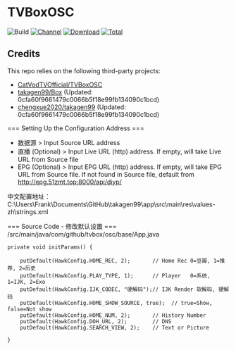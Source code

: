 # TVBoxOSC

![Build](https://shields.io/github/actions/workflow/status/chengxue2020/takagen99/2nd_build.yml?branch=master&logo=github&label=Build)
[![Channel](https://img.shields.io/badge/Follow-Telegram-blue.svg?logo=telegram)](https://t.me/TVBoxOSC)
[![Download](https://img.shields.io/github/v/release/chengxue2020/takagen99?color=orange&logoColor=orange&label=Download&logo=DocuSign)](https://github.com/chengxue2020/takagen99/releases/latest) 
[![Total](https://shields.io/github/downloads/chengxue2020/takagen99/total?logo=Bookmeter&label=Counts&logoColor=yellow&color=yellow)](https://github.com/chengxue2020/takagen99/releases)

## Credits
This repo relies on the following third-party projects:
- [CatVodTVOfficial/TVBoxOSC](https://github.com/CatVodTVOfficial/TVBoxOSC)
- [takagen99/Box](https://github.com/takagen99/Box) (Updated: 0cfa60f9661479c0066b5f18e99fb134090c1bcd)
- [chengxue2020/takagen99](https://github.com/chengxue2020/takagen99) (Updated: 0cfa60f9661479c0066b5f18e99fb134090c1bcd)




=== Setting Up the Configuration Address ===
- 数据源 > Input Source URL address
- 直播 (Optional) > Input Live URL (http) address. If empty, will take Live URL from Source file
- EPG (Optional) > Input EPG URL (http) address. If empty, will take EPG URL from Source file. If not found in Source file, default from http://epg.51zmt.top:8000/api/diyp/

中文配置地址：
C:\Users\Frank\Documents\GitHub\takagen99\app\src\main\res\values-zh\strings.xml


=== Source Code - 修改默认设置 ===
/src/main/java/com/github/tvbox/osc/base/App.java

    private void initParams() { 

        putDefault(HawkConfig.HOME_REC, 2);       // Home Rec 0=豆瓣, 1=推荐, 2=历史
        putDefault(HawkConfig.PLAY_TYPE, 1);      // Player   0=系统, 1=IJK, 2=Exo
        putDefault(HawkConfig.IJK_CODEC, "硬解码");// IJK Render 软解码, 硬解码
        putDefault(HawkConfig.HOME_SHOW_SOURCE, true);  // true=Show, false=Not show
        putDefault(HawkConfig.HOME_NUM, 2);       // History Number
        putDefault(HawkConfig.DOH_URL, 2);        // DNS
        putDefault(HawkConfig.SEARCH_VIEW, 2);    // Text or Picture

    }
